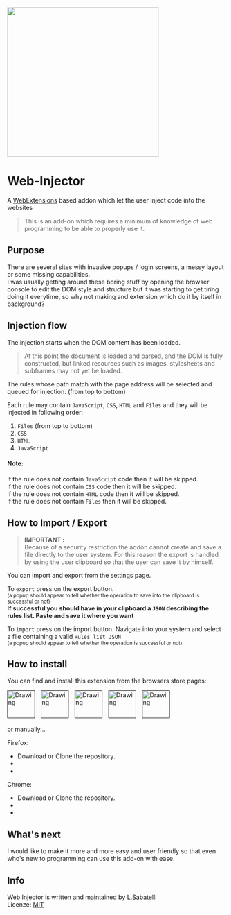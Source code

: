 <img src="http://www.spazioseme.com/wp-content/uploads/2016/08/work_in_progress-350x345.jpg" style="width: 350px; height: 345px;">

# Web-Injector
A [WebExtensions](https://developer.mozilla.org/en-US/Add-ons/WebExtensions) based addon which let the user inject code into the websites

> This is an add-on which requires a minimum of knowledge of web programming to be able to properly use it.

## Purpose

There are several sites with invasive popups / login screens, a messy layout or some missing capabilities.  
I was usually getting around these boring stuff by opening the browser console to edit the DOM style and structure but it was starting to get tiring doing it everytime, so why not making and extension which do it by itself in background?

## Injection flow

The injection starts when the DOM content has been loaded.  
>At this point the document is loaded and parsed, and the DOM is fully constructed, but linked resources such as images, stylesheets and subframes may not yet be loaded.

The rules whose path match with the page address will be selected and queued for injection. (from top to bottom) 

Each rule may contain `JavaScript`, `CSS`,  `HTML` and `Files` and they will be injected in following order:  

 1. `Files` (from top to bottom) 
 2. `CSS` 
 3. `HTML`
 4. `JavaScript`

 #### Note: 

if the rule does not contain `JavaScript` code then it will be skipped.  
if the rule does not contain `CSS` code then it will be skipped.   
if the rule does not contain `HTML` code then it will be skipped.  
if the rule does not contain `Files` then it will be skipped.

## How to Import / Export

>**IMPORTANT :**   
Because of a security restriction the addon cannot create and save a file directly to the user system. For this reason the export is handled by using the user clipboard so that the user can save it by himself.  

You can import and export from the settings page.  

To `export` press on the export button.  
<small>(a popup should appear to tell whether the operation to save into the clipboard is successful or not)</small>  
**If successful you should have in your clipboard a `JSON` describing the rules list. Paste and save it where you want**

To `import` press on the import button. Navigate into your system and select a file containing a valid `Rules list JSON`  
<small>(a popup should appear to tell whether the operation is successful or not)</small>  


## How to install

You can find and install this extension from the browsers store pages:

[<img title="Firefox" src="https://static.miniclipcdn.com/layout/icons/browsers/firefox_64x64.png" alt="Drawing" style="width: 64px; margin-right:10px"/>]()
[<img title="Chrome" src="https://static.miniclipcdn.com/layout/icons/browsers/chrome_64x64.png" alt="Drawing" style="width: 64px; margin-right:10px"/>]()
[<img title="Opera" src="https://static.miniclipcdn.com/layout/icons/browsers/opera_64x64.png" alt="Drawing" style="width: 64px; margin-right:10px"/>]()
[<img title="Edge" src="https://static.miniclipcdn.com/layout/icons/browsers/edge_64x64.png" alt="Drawing" style="width: 64px; margin-right:10px"/>]()
[<img title="Safari" src="https://static.miniclipcdn.com/layout/icons/browsers/safari_64x64.png" alt="Drawing" style="width: 64px; margin-right:10px"/>]()

or manually...

Firefox:

- Download or Clone the repository.
- 
- 

Chrome:

- Download or Clone the repository.
- 
- 

## What's next 

I would like to make it more and more easy and user friendly so that even who's new to programming can use this add-on with ease.

## Info

Web Injector is written and maintained by [L.Sabatelli](https://github.com/Lor-Saba)  
Licenze: [MIT](http://opensource.org/licenses/MIT)